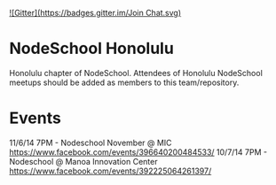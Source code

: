 [![Gitter](https://badges.gitter.im/Join Chat.svg)](https://gitter.im/nodeschool/honolulu?utm_source=badge&utm_medium=badge&utm_campaign=pr-badge)

NodeSchool Honolulu
========

Honolulu chapter of NodeSchool. Attendees of Honolulu NodeSchool meetups should be added as members to this team/repository.

Events
=========

11/6/14 7PM - Nodeschool November @ MIC https://www.facebook.com/events/396640200484533/
10/7/14 7PM - Nodeschool @ Manoa Innovation Center https://www.facebook.com/events/392225064261397/
